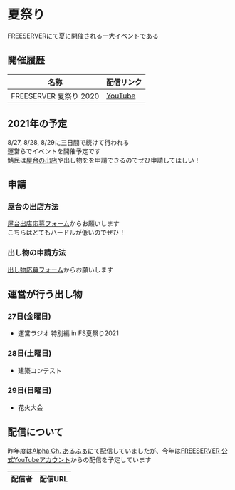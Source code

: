 # 夏祭り
FREESERVERにて夏に開催される一大イベントである

## 開催履歴
| 名称 | 配信リンク |
| ---- | ------- |
| FREESERVER 夏祭り 2020 | [YouTube](https://www.youtube.com/watch?v=zOEyRyvzR2A) |

## 2021年の予定
8/27, 8/28, 8/29に三日間で続けて行われる  
運営らでイベントを開催予定です  
鯖民は[屋台の出店](#屋台の出店方法)や出し物をを申請できるのでぜひ申請してほしい！

## 申請

### 屋台の出店方法
[屋台出店応募フォーム](https://forms.gle/3yTJuNPVoybLMf4a7)からお願いします  
こちらはとてもハードルが低いのでぜひ！

### 出し物の申請方法
[出し物応募フォーム](https://forms.gle/GeXBwwY3PghWfsGD9)からお願いします

## 運営が行う出し物
### 27日(金曜日)
- 運営ラジオ 特別編 in FS夏祭り2021

### 28日(土曜日)
- 建築コンテスト

### 29日(日曜日)
- 花火大会

## 配信について
昨年度は[Alpha Ch. あるふぁ](https://youtu.be/zOEyRyvzR2A)にて配信していましたが、今年は[FREESERVER 公式YouTubeアカウント](https://www.youtube.com/channel/UCU5FYJvOVdndHU_CQFXkZ9g)からの配信を予定しています  

| 配信者 | 配信URL |
| ----- | ------ |
